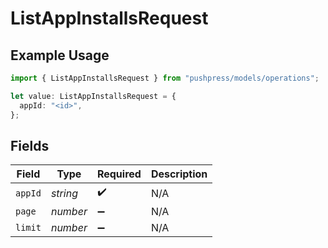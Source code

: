 # ListAppInstallsRequest

## Example Usage

```typescript
import { ListAppInstallsRequest } from "pushpress/models/operations";

let value: ListAppInstallsRequest = {
  appId: "<id>",
};
```

## Fields

| Field              | Type               | Required           | Description        |
| ------------------ | ------------------ | ------------------ | ------------------ |
| `appId`            | *string*           | :heavy_check_mark: | N/A                |
| `page`             | *number*           | :heavy_minus_sign: | N/A                |
| `limit`            | *number*           | :heavy_minus_sign: | N/A                |